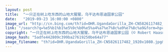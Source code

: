 ```yaml
---
layout: post
title:  "一只正在树上吃东西的山地大猩猩，乌干达布恩迪国家公园"
date:   "2019-09-23 16:00:00 +0800"
image_url: "http://cn.bing.com/th?id=OHR.UgandaGorilla_ZH-CN5826117482_1920x1080.jpg&rf=LaDigue_1920x1080.jpg&pid=hp"
link: "/search?q=%e5%b1%b1%e5%9c%b0%e5%a4%a7%e7%8c%a9%e7%8c%a9&form=hpcapt&mkt=zh-cn"
copyright: "一只正在树上吃东西的山地大猩猩，乌干达布恩迪国家公园 (© Robert Haasmann/Minden Pictures)"
image_hash: "5adfe442809c399ba27619250be64a77"
image_filename: "th?id=OHR.UgandaGorilla_ZH-CN5826117482_1920x1080.jpg&rf=LaDigue_1920x1080.jpg&pid=hp"
---
```

